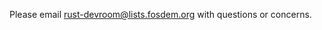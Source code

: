 

Please email <a
href="mailto:rust-devroom@lists.fosdem.org">rust-devroom@lists.fosdem.org</a>
with questions or concerns.
